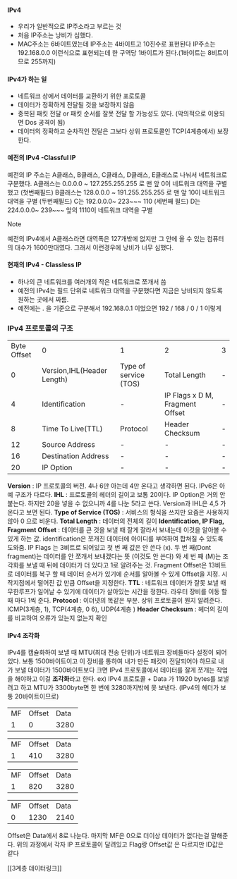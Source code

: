 #### IPv4
- 우리가 일반적으로 IP주소라고 부르는 것
- 처음 IP주소는  낭비가 심했다.
- MAC주소는 6바이트였는데 IP주소는 4바이트고 10진수로 표현된다 IP주소는 192.168.0.0 이런식으로 표현되는데 한 구역당 1바이트가 된다.(1바이트는 8비트이므로 255까지) 

#### IPv4가 하는 일
- 네트워크 상에서 데이터를 교환하기 위한 포로토콜
- 데이터가 정확하게 전달될 것을 보장하지 않음
- 중복된 패킷 전달 or 패킷 순서를 잘못 전달 할 가능성도 있다. (악의적으로 이용되면 Dos 공격이 됨)
- 데이터의 정확하고 순차적인 전달은 그보다 상위 프로토콜인 TCP(4계층에서) 보장한다.

#### 예전의 IPv4 -Classful IP
예전의 IP 주소는 A클래스, B클래스, C클래스, D클래스, E클래스로 나눠서 네트워크로 구분했다.
A클래스는 0.0.0.0 ~ 127.255.255.255 로 맨 앞 0이 네트워크 대역을 구별했고 (첫번째필드)
B클래스는 128.0.0.0 ~ 191.255.255.255 로 맨 앞 10이 네트워크 대역을 구별 (두번째필드)
C는 192.0.0.0~ 223~~~ 110 (세번째 필드)
D는 224.0.0.0~ 239~~~ 앞의 1110이 네트워크 대역을 구별

> [!NOTE]
> 예전의 IPv4에서 A클래스라면 대역폭은 127개밖에 없지만 그 안에 올 수 있는 컴퓨터의 대수가 1600만대였다. 그래서 이런경우에 낭비가 너무 심했다.

#### 현재의 IPv4 - Classless IP
- 하나의 큰 네트워크를 여러개의 작은 네트워크로 쪼개서 씀
- 예전의 IPv4는 필드 단위로 네트워크 대역을 구분했다면 지금은 낭비되지 않도록 원하는 곳에서 짜름.
- 예전에는 . 을 기준으로 구분해서 192.168.0.1 이었으면 192 / 168 / 0 / 1 이렇게 

### IPv4 프로토콜의 구조
|             |                            |                       |                                 |     |
| ----------- | -------------------------- | --------------------- | ------------------------------- | --- |
| Byte Offset | 0                          | 1                     | 2                               | 3   |
| 0           | Version,IHL(Header Length) | Type of service (TOS) | Total Length                    | -   |
| 4           | Identification             | -                     | IP Flags x D M, Fragment Offset | -   |
| 8           | Time To Live(TTL)          | Protocol              | Header Checksum                 | -   |
| 12          | Source Address             | -                     | -                               | -   |
| 16          | Destination Address        | -                     | -                               | -   |
| 20          | IP Option                  | -                     | -                               | -   |

**Version** : IP 프로토콜의 버전. 4나 6만 아는데 4만 온다고 생각하면 된다. IPv6은 아예 구조가 다르다.
**IHL** : 프로토콜의 헤더의 길이고 보통 20이다. IP Option은 거의 안 붙는다. 하지만 20을 넣을 수 없으니까 4를 나눈 5라고 쓴다.  Version과 IHL은 4,5 가 온다고 보면 된다.
**Type of Service (TOS)** : 서비스의 형식을 쓰지만 요즘은 사용하지 않아 0 으로 비운다.
**Total Length** : 데이터의 전체의 길이
**Identification, IP Flag, Fragment Offset** : 데이터를 큰 것을 보낼 때 잘게 잘라서 보내는데 이것을 알아볼 수 있게 하는 값. identification은 쪼개진 데이터에 아이디를 부여하여 합쳐질 수 있도록 도와줌. IP Flags 는 3비트로 되어있고 첫 번 째 값은 안 쓴다 (x). 두 번 째(Dont fragment)는 데이터를 안 쪼개서 보내겠다는 뜻 (이것도 안 쓴다)
와 세 번 째 (M)는 조각화를 보낼 때 뒤에 데이터가 더 있다고 1로 알려주는 것. Fragment Offset은 13비트로 데이터를 복구 할 때 데이터 순서가 있기에 순서를 알아볼 수 있게 Offset을 지정. 시작지점에서 떨어진 값 만큼 Offset을 지정한다.
**TTL** : 네트워크 데이터가 잘못 보낼 때 무한루프가 일어날 수 있기에 데이터가 살아있는 시간을 정한다. 라우터 장비를 이동 할 때 마다 1씩 준다.
**Protocol** : 이더넷의 똑같은 부분. 상위 프로토콜이 뭔지 알려준다. ICMP(3계층, 1), TCP(4계층, 0 6), UDP(4계층 )
**Header Checksum** : 헤더의 길이를 비교하여 오류가 있는지 없는지 확인

#### IPv4 조각화
IPv4를 캡슐화하여 보낼 때 MTU(최대 전송 단위)가 네트워크 장비들마다 설정이 되어있다. 보통 1500바이트이고 이 장비를 통하여 내가 만든 패킷이 전달되어야 하므로 내가 보낼 데이터가 1500바이트보다 크면 IPv4 프로토콜에서 데이터를 잘게 쪼개는 작업을 해야하고 이걸 **조각화**라고 한다.
ex)
IPv4 프로토콜 + Data 가 11920 bytes를 보낼려고 하고 MTU가 3300byte면 한 번에 3280까지밖에 못 보낸다. (IPv4의 헤더가 보통 20바이트이므로) 

|     |        |      |
| --- | ------ | ---- |
| MF  | Offset | Data |
| 1   | 0      | 3280 |

|     |        |      |
| --- | ------ | ---- |
| MF  | Offset | Data |
| 1   | 410    | 3280 |

|     |        |      |
| --- | ------ | ---- |
| MF  | Offset | Data |
| 1   | 820    | 3280 |

|     |        |      |
| --- | ------ | ---- |
| MF  | Offset | Data |
| 0   | 1230   | 2140 |

Offset은 Data에서 8로 나눈다. 마지막 MF은 0으로 더이상 데이터가 없다는걸 말해준다. 위의 과정에서 각자 IP 프로토콜이 달려있고 Flag랑 Offset값 은 다르지만 ID값은 같다

[[3계층 데이터링크]]
